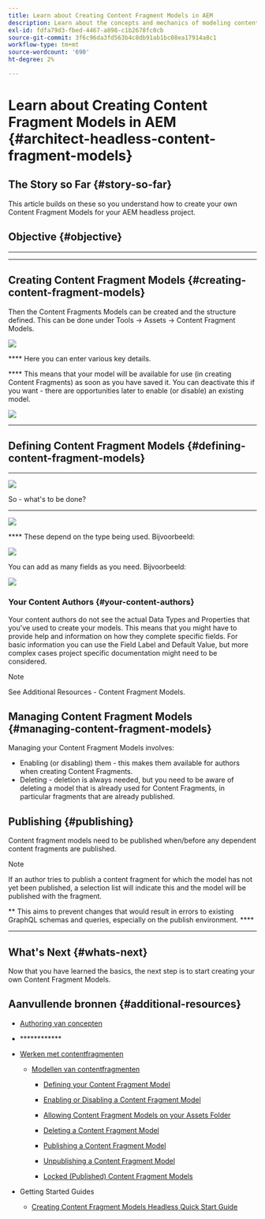 ```yaml
---
title: Learn about Creating Content Fragment Models in AEM
description: Learn about the concepts and mechanics of modeling content for your Headless CMS using Content Fragments Models.
exl-id: fdfa79d3-fbed-4467-a898-c1b2678fc0cb
source-git-commit: 3f6c96da3fd563b4c8db91ab1bc08ea17914a8c1
workflow-type: tm+mt
source-wordcount: '690'
ht-degree: 2%

---
```


# Learn about Creating Content Fragment Models in AEM {#architect-headless-content-fragment-models}

## The Story so Far {#story-so-far}

[](overview.md)[](basics.md)

This article builds on these so you understand how to create your own Content Fragment Models for your AEM headless project.

## Objective {#objective}

* ****
* ****

<!-- which persona does this? -->
<!-- and who allows the configuration on the folders? -->

<!--
## Enabling Content Fragment Models {#enabling-content-fragment-models}

At the very start you need to enable Content Fragment Models for your site, this is done in the Configuration Browser; under Tools -> General -> Configuration Browser. You can either select to configure the global entry, or create a new configuration. For example:

![Define configuration](/help/assets/content-fragments/assets/cfm-conf-01.png)

>[!NOTE]
>
>See Additional Resources - Content Fragments in the Configuration Browser
-->

## Creating Content Fragment Models {#creating-content-fragment-models}

Then the Content Fragments Models can be created and the structure defined. This can be done under Tools -> Assets -> Content Fragment Models.

![](assets/cfm-tools.png)

**** Here you can enter various key details.

**** This means that your model will be available for use (in creating Content Fragments) as soon as you have saved it. You can deactivate this if you want - there are opportunities later to enable (or disable) an existing model.

![](/help/assets/content-fragments/assets/cfm-models-02.png)

********

## Defining Content Fragment Models {#defining-content-fragment-models}

****

![](/help/assets/content-fragments/assets/cfm-models-03.png)

So - what&#39;s to be done?

****

![](/help/assets/content-fragments/assets/cfm-models-04.png)

**** These depend on the type being used. Bijvoorbeeld:

![](/help/assets/content-fragments/assets/cfm-models-05.png)

You can add as many fields as you need. Bijvoorbeeld:

![](/help/assets/content-fragments/assets/cfm-models-07.png)

### Your Content Authors {#your-content-authors}

Your content authors do not see the actual Data Types and Properties that you&#39;ve used to create your models. This means that you might have to provide help and information on how they complete specific fields. For basic information you can use the Field Label and Default Value, but more complex cases project specific documentation might need to be considered.

>[!NOTE]
>
>See Additional Resources - Content Fragment Models.

## Managing Content Fragment Models {#managing-content-fragment-models}

<!-- needs more details -->

Managing your Content Fragment Models involves:

* Enabling (or disabling) them - this makes them available for authors when creating Content Fragments.
* Deleting - deletion is always needed, but you need to be aware of deleting a model that is already used for Content Fragments, in particular fragments that are already published.

## Publishing {#publishing}

<!-- needs more details -->

Content fragment models need to be published when/before any dependent content fragments are published.

>[!NOTE]
>
>If an author tries to publish a content fragment for which the model has not yet been published, a selection list will indicate this and the model will be published with the fragment.

** This aims to prevent changes that would result in errors to existing GraphQL schemas and queries, especially on the publish environment. ****

********

## What&#39;s Next {#whats-next}

Now that you have learned the basics, the next step is to start creating your own Content Fragment Models.

## Aanvullende bronnen {#additional-resources}

* [Authoring van concepten](/help/sites-cloud/authoring/getting-started/concepts.md)

* [](/help/sites-cloud/authoring/getting-started/basic-handling.md)************

* [Werken met contentfragmenten](/help/assets/content-fragments/content-fragments.md)

   * [Modellen van contentfragmenten](/help/assets/content-fragments/content-fragments-models.md)

      * [Defining your Content Fragment Model](/help/assets/content-fragments/content-fragments-models.md#defining-your-content-fragment-model)

      * [Enabling or Disabling a Content Fragment Model](/help/assets/content-fragments/content-fragments-models.md#enabling-disabling-a-content-fragment-model)

      * [Allowing Content Fragment Models on your Assets Folder](/help/assets/content-fragments/content-fragments-models.md#allowing-content-fragment-models-assets-folder)

      * [Deleting a Content Fragment Model](/help/assets/content-fragments/content-fragments-models.md#deleting-a-content-fragment-model)

      * [Publishing a Content Fragment Model](/help/assets/content-fragments/content-fragments-models.md#publishing-a-content-fragment-model)

      * [Unpublishing a Content Fragment Model](/help/assets/content-fragments/content-fragments-models.md#unpublishing-a-content-fragment-model)

      * [Locked (Published) Content Fragment Models](/help/assets/content-fragments/content-fragments-models.md#locked-published-content-fragment-models)

* Getting Started Guides

   * [Creating Content Fragment Models Headless Quick Start Guide](/help/implementing/developing/headless/getting-started/create-content-model.md)
